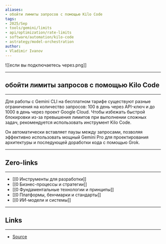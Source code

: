 ```yaml
---
aliases: 
- обойти лимиты запросов с помощью Kilo Code
tags:
- 2025/Sep
- tools/gemini/limits
- api/optimization/rate-limits
- software/automation/kilo-code
- astrategy/model-orchestration
author:
- Vladimir Ivanov
---
```

![[если вы подключаетесь через.png]]

-----
##  обойти лимиты запросов с помощью Kilo Code
-----
Для работы с Gemini CLI на бесплатном тарифе существуют разные ограничения на количество запросов: 100 в день через API-ключ и до 1000 в день через проект Google Cloud. Чтобы избежать быстрой блокировки из-за превышения лимитов при выполнении сложных задач, рекомендуется использовать инструмент Kilo Code. 

Он автоматически вставляет паузы между запросами, позволяя эффективно использовать мощный Gemini Pro для проектирования архитектуры и последующей доработки кода с помощью Grok.


---
## Zero-links
---
- [[0 Инструменты для разработки]]
- [[0 Бизнес-процессы и стратегии]]
- [[0 Фундаментальные технологии и принципы]]
- [[0 Платформы, бенчмарки и стандарты]]
- [[0 ИИ-модели и системы]]

---
## Links
---
- [Source](https://t.me/turboproject/2180)